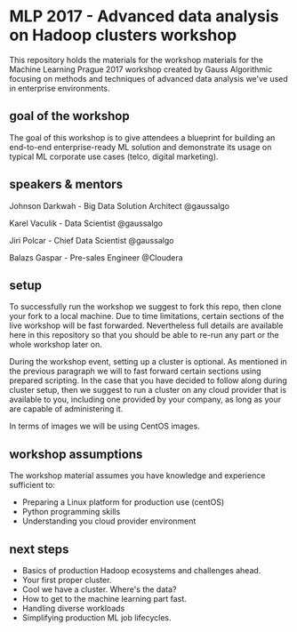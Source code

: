 # MLP 2017 - Advanced data analysis on Hadoop clusters workshop

This repository holds the materials for the workshop materials for the Machine Learning Prague 2017 workshop created by Gauss Algorithmic focusing on methods and techniques of advanced data analysis we've used in enterprise environments.

## goal of the workshop

The goal of this workshop is to give attendees a blueprint for building an end-to-end enterprise-ready ML solution and demonstrate its usage on typical ML corporate use cases (telco, digital marketing).

## speakers & mentors

Johnson Darkwah - Big Data Solution Architect @gaussalgo

Karel Vaculik - Data Scientist @gaussalgo

Jiri Polcar - Chief Data Scientist @gaussalgo

Balazs Gaspar - Pre-sales Engineer @Cloudera

## setup

To successfully run the workshop we suggest to fork this repo, then clone your fork to a local machine. Due to time limitations, certain sections of the live workshop will be fast forwarded. Nevertheless full details are available here in this repository so that you should be able to re-run any part or the whole workshop later on.

During the workshop event, setting up a cluster is optional. As mentioned in the previous paragraph we will to fast forward certain sections using prepared scripting. In the case that you have decided to follow along during cluster setup, then we suggest to run a cluster on any cloud provider that is available to you, including one provided by your company, as long as your are capable of administering it.

In terms of images we will be using CentOS images.  

## workshop assumptions

The workshop material assumes you have knowledge and experience sufficient to:

- Preparing a Linux platform for production use (centOS)
- Python programming skills
- Understanding you cloud provider environment

## next steps

* Basics of production Hadoop ecosystems and challenges ahead.
* Your first proper cluster. 
* Cool we have a cluster. Where's the data?
* How to get to the machine learning part fast.
* Handling diverse workloads
* Simplifying production ML job lifecycles.
